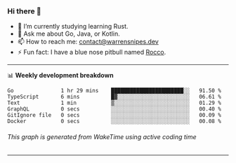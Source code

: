 ### Hi there 👋

- 🌱 I’m currently studying learning Rust.
- 💬 Ask me about Go, Java, or Kotlin.
- 📫 How to reach me: contact@warrensnipes.dev
- ⚡ Fun fact: I have a blue nose pitbull named [Rocco](https://i.imgur.com/iLsSCKu.jpg).

-------

📊 **Weekly development breakdown**
<!--START_SECTION:waka-->

```text
Go               1 hr 29 mins    ███████████████████████░░   91.50 %
TypeScript       6 mins          █▓░░░░░░░░░░░░░░░░░░░░░░░   06.61 %
Text             1 min           ▒░░░░░░░░░░░░░░░░░░░░░░░░   01.29 %
GraphQL          0 secs          ░░░░░░░░░░░░░░░░░░░░░░░░░   00.40 %
GitIgnore file   0 secs          ░░░░░░░░░░░░░░░░░░░░░░░░░   00.09 %
Docker           0 secs          ░░░░░░░░░░░░░░░░░░░░░░░░░   00.08 %
```

<!--END_SECTION:waka-->
###### *This graph is generated from WakeTime using active coding time*
-------
